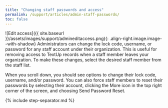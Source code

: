 ```yaml
---
title: "Changing staff passwords and access"
permalink: /support/articles/admin-staff-passwords/
toc: false
---
```


![Edit access]({{ site.baseurl }}/assets/images/support/admineditaccess.png){: .align-right.image.image--with-shadow} Administrators can change the lock code, username, or password for any staff account under their organization. This is useful for removing access to TextUp records when a staff member leaves your organization. To make these changes, select the desired staff member from the staff list.

When you scroll down, you should see options to change their lock code, username, and/or password. You can also force staff members to reset their passwords by selecting their account, clicking the More icon in the top right corner of the screen, and choosing Send Password Reset.

{% include step-separator.md %}
